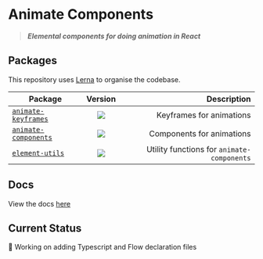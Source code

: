 # Animate Components

> ***Elemental components for doing animation in React***

## Packages
This repository uses [Lerna](https://lernajs.io/) to organise the codebase.

| Package        | Version           | Description  |
| ------------- |:-------------:| -----:|
| [`animate-keyframes`](./packages/animate-keyframes)       | ![](https://img.shields.io/badge/npm-v0.0.3-blue.svg)  | Keyframes for animations |
| [`animate-components`](./packages/animate-components)      | ![](https://img.shields.io/badge/npm-v1.3.0-blue.svg)      |   Components for animations |
| [`element-utils`](./packages/element-utils)      | ![](https://img.shields.io/badge/npm-v0.1.2-blue.svg)      |   Utility functions for `animate-components` |

## Docs
View the docs [here](./packages)

## Current Status
🚧 Working on adding Typescript and Flow declaration files
